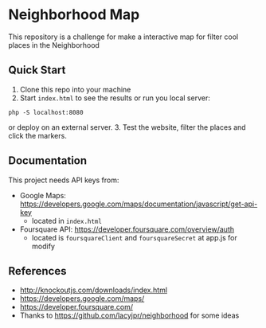 # Neighborhood Map

This repository is a challenge for make a interactive map for filter cool places in the Neighborhood

## Quick Start

1. Clone this repo into your machine
2. Start `index.html` to see the results or run you local server:
```
php -S localhost:8080
```
or deploy on an external server.
3. Test the website, filter the places and click the markers.

## Documentation
This project needs API keys from:
- Google Maps: <https://developers.google.com/maps/documentation/javascript/get-api-key>
  - located in `index.html`
- Foursquare API: <https://developer.foursquare.com/overview/auth>
  - located is `foursquareClient` and `foursquareSecret` at app.js for modify

## References
- <http://knockoutjs.com/downloads/index.html>
- <https://developers.google.com/maps/>
- <https://developer.foursquare.com/>
- Thanks to <https://github.com/lacyjpr/neighborhood> for some ideas

